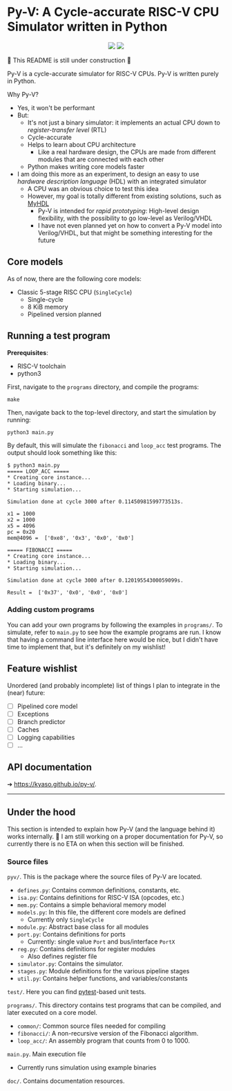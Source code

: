 # Py-V: A Cycle-accurate RISC-V CPU Simulator written in Python

<p align="center">
    <img src="https://img.shields.io/github/v/tag/kyaso/py-v">
    <img src="https://img.shields.io/github/license/kyaso/py-v">
</p>

🚧 This README is still under construction 🚧

Py-V is a cycle-accurate simulator for RISC-V CPUs. Py-V is written purely in Python.

Why Py-V?
- Yes, it won't be performant
- But:
    - It's not just a binary simulator: it implements an actual CPU down to _register-transfer level_ (RTL)
    - Cycle-accurate
    - Helps to learn about CPU architecture
        - Like a real hardware design, the CPUs are made from different modules that are connected with each other
    - Python makes writing core models faster
- I am doing this more as an experiment, to design an easy to use _hardware description language_ (HDL) with an integrated simulator
    - A CPU was an obvious choice to test this idea
    - However, my goal is totally different from existing solutions, such as [MyHDL](https://www.myhdl.org/)
        - Py-V is intended for _rapid prototyping_: High-level design flexibility, with the possibility to go low-level as Verilog/VHDL
        - I have not even planned yet on how to convert a Py-V model into Verilog/VHDL, but that might be something interesting for the future

## Core models
As of now, there are the following core models:

- Classic 5-stage RISC CPU (`SingleCycle`)
    - Single-cycle
    - 8 KiB memory
    - Pipelined version planned

## Running a test program
**Prerequisites**:
* RISC-V toolchain
* python3

First, navigate to the `programs` directory, and compile the programs:
```
make
```

Then, navigate back to the top-level directory, and start the simulation by running:
```
python3 main.py
```
By default, this will simulate the `fibonacci` and `loop_acc` test programs. The output should look something like this:
```
$ python3 main.py                                                                  
===== LOOP_ACC =====
* Creating core instance...
* Loading binary...
* Starting simulation...

Simulation done at cycle 3000 after 0.11450981599773513s.

x1 = 1000
x2 = 1000
x5 = 4096
pc = 0x20
mem@4096 =  ['0xe8', '0x3', '0x0', '0x0']

===== FIBONACCI =====
* Creating core instance...
* Loading binary...
* Starting simulation...

Simulation done at cycle 3000 after 0.12019554300059099s.

Result =  ['0x37', '0x0', '0x0', '0x0']
```

### Adding custom programs
You can add your own programs by following the examples in `programs/`. To simulate, refer to `main.py` to see how the example programs are run. I know that having a command line interface here would be nice, but I didn't have time to implement that, but it's definitely on my wishlist!

## Feature wishlist
Unordered (and probably incomplete) list of things I plan to integrate in the (near) future:

- [ ] Pipelined core model
- [ ] Exceptions
- [ ] Branch predictor
- [ ] Caches
- [ ] Logging capabilities
- [ ] ...

## API documentation
➔ https://kyaso.github.io/py-v/. 

---

## Under the hood
This section is intended to explain how Py-V (and the language behind it) works internally. 🚧 I am still working on a proper documentation for Py-V, so currently there is no ETA on when this section will be finished.   



### Source files
`pyv/`. This is the package where the source files of Py-V are located.
* `defines.py`: Contains common definitions, constants, etc.
* `isa.py`: Contains definitions for RISC-V ISA (opcodes, etc.)
* `mem.py`: Contains a simple behavioral memory model
* `models.py`: In this file, the different core models are defined
    * Currently only `SingleCycle`
* `module.py`: Abstract base class for all modules
* `port.py`: Contains definitions for ports
    * Currently: single value `Port` and bus/interface `PortX`
* `reg.py`: Contains definitions for register modules
    * Also defines register file
* `simulator.py`: Contains the simulator.
* `stages.py`: Module definitions for the various pipeline stages
* `util.py`: Contains helper functions, and variables/constants

`test/`. Here you can find [pytest](pytest.org)-based unit tests.

`programs/`. This directory contains test programs that can be compiled, and later executed on a core model.
* `common/`: Common source files needed for compiling
* `fibonacci/`: A non-recursive version of the Fibonacci algorithm.
* `loop_acc/`: An assembly program that counts from 0 to 1000.

`main.py`. Main execution file
* Currently runs simulation using example binaries

`doc/`. Contains documentation resources.
